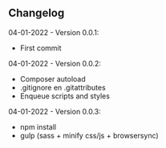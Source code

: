 Changelog
---------

04-01-2022 - Version 0.0.1:
- First commit

04-01-2022 - Version 0.0.2:
- Composer autoload
- .gitignore en .gitattributes
- Enqueue scripts and styles

04-01-2022 - Version 0.0.3:
- npm install
- gulp (sass + minify css/js + browsersync)

